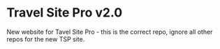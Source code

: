 # Travel Site Pro v2.0

New website for Tavel Site Pro - this is the correct repo, ignore all other repos for the new TSP site. 